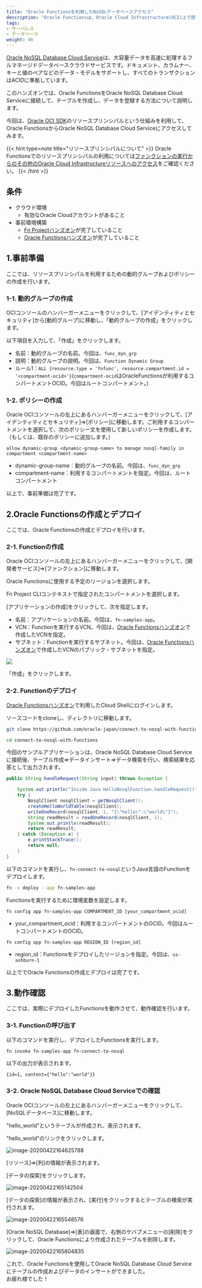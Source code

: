 ```yaml
---
title: "Oracle Functionsを利用したNoSQLデータベースアクセス"
description: "Oracle Functionsは、Oracle Cloud Infrastructure(OCI)上で提供されるマネージドFaaS(Function as a Service)サービスです。このハンズオンでは、Oracle FunctionsをOracle NoSQL Database Cloud Serviceに接続して、テーブルを作成し、データを登録する方法について説明します。"
tags:
- サーバレス
- データベース
weight: 46
---
```


[Oracle NoSQL Database Cloud Service](https://www.oracle.com/database/nosql-cloud.html)は、大容量データを高速に処理するフルマネージドデータベースクラウドサービスです。ドキュメント、カラムナー、キーと値のペアなどのデータ・モデルをサポートし、すべてのトランザクションはACIDに準拠しています。

このハンズオンでは、Oracle FunctionsをOracle NoSQL Database Cloud Serviceに接続して、テーブルを作成し、データを登録する方法について説明します。

今回は、[Oracle OCI SDK](https://docs.cloud.oracle.com/ja-jp/iaas/Content/API/Concepts/sdks.htm)のリソースプリンシパルという仕組みを利用して、Oracle FunctionsからOracle NoSQL Database Cloud Serviceにアクセスしてみます。

{{< hint type=note title="リソースプリンシパルについて" >}}
Oracle Functionsでのリソースプリンシパルの利用については[ファンクションの実行からのその他のOracle Cloud Infrastructureリソースへのアクセス](https://docs.oracle.com/cd/E97706_01/Content/Functions/Tasks/functionsaccessingociresources.htm)をご確認ください。 
{{< /hint >}}

条件
----------------------

- クラウド環境
  - 有効なOracle Cloudアカウントがあること
- 事前環境構築
  - [Fn Projectハンズオン](/ocitutorials/cloud-native/fn-for-beginners/)が完了していること
  - [Oracle Functionsハンズオン](/ocitutorials/cloud-native/functions-for-beginners/)が完了していること

1.事前準備
-------------------
ここでは、リソースプリンシパルを利用するための動的グループおよびポリシーの作成を行います。  


### 1-1. 動的グループの作成

OCIコンソールのハンバーガーメニューをクリックして、[アイデンティティとセキュリティ]から[動的グループ]に移動し、「動的グループの作成」をクリックします。

以下項目を入力して、「作成」をクリックします。

  - 名前：動的グループの名前。今回は、`func_dyn_grp`
  - 説明：動的グループの説明。今回は、`Function Dynamic Group`
  - ルール1：`ALL {resource.type = 'fnfunc', resource.compartment.id = '<compartment-ocid>'}`(`compartment-ocid`はOracleFunctionsが利用するコンパートメントOCID。今回はルートコンパートメント。)

### 1-2. ポリシーの作成

Oracle OCIコンソールの左上にあるハンバーガーメニューをクリックして、[アイデンティティとセキュリティ]⇒[ポリシー]に移動します。ご利用するコンパートメントを選択して、次のポリシー文を使用して新しいポリシーを作成します。（もしくは、既存のポリシーに追加します。）

```
allow dynamic-group <dynamic-group-name> to manage nosql-family in compartment <compartment-name>
```

+ dynamic-group-name：動的グループの名前。今回は、`func_dyn_grp`
+ compartment-name：利用するコンパートメントを指定。今回は、ルートコンパートメント

以上で、事前準備は完了です。

2.Oracle Functionsの作成とデプロイ
-------------------
ここでは、Oracle Functionsの作成とデプロイを行います。

### 2-1. Functionの作成

Oracle OCIコンソールの左上にあるハンバーガーメニューをクリックして、[開発者サービス]⇒[ファンクション]に移動します。

Oracle Functionsに使用する予定のリージョンを選択します。  

Fn Project CLIコンテキストで指定されたコンパートメントを選択します。

[アプリケーションの作成]をクリックして、次を指定します。

+ 名前：アプリケーションの名前。今回は、`fn-samples-app`。
+ VCN：Functionを実行するVCN。今回は、[Oracle Functionsハンズオン](/ocitutorials/cloud-native/functions-for-beginners/)で作成したVCNを指定。
+ サブネット：Functionを実行するサブネット。今回は、[Oracle Functionsハンズオン](/ocitutorials/cloud-native/functions-for-beginners/)で作成したVCNのパブリック・サブネットを指定。

![](create-function.png)

「作成」をクリックします。

### 2-2. Functionのデプロイ

[Oracle Functionsハンズオン](/ocitutorials/cloud-native/functions-for-beginners/)で利用したCloud Shellにログインします。

ソースコードをcloneし、ディレクトリに移動します。

```sh
git clone https://github.com/oracle-japan/connect-to-nosql-with-functions.git
```

```sh
cd connect-to-nosql-with-functions
```

今回のサンプルアプリケーションは、Oracle NoSQL Database Cloud Serviceに接続後、テーブル作成⇒データインサート⇒データ検索を行い、検索結果を応答として出力されます。

```java
public String handleRequest(String input) throws Exception {

    System.out.println("Inside Java HelloNosqlFunction.handleRequest()");
    try {
        NosqlClient nosqlClient = getNosqlClient();
        createHelloWorldTable(nosqlClient);
        writeOneRecord(nosqlClient, 1, "{\"hello\":\"world\"}");
        String readResult = readOneRecord(nosqlClient, 1);
        System.out.println(readResult);
        return readResult;
    } catch (Exception e) {
        e.printStackTrace();
        return null;
    }
}
```

以下のコマンドを実行し、`fn-connect-to-nosql`というJava言語のFunctionをデプロイします。

```sh
fn -v deploy --app fn-samples-app
```

Functionsを実行するために環境変数を設定します。

```
fn config app fn-samples-app COMPARTMENT_ID [your_compartment_ocid]
```

+ your_compartment_ocid：利用するコンパートメントのOCID。今回はルートコンパートメントのOCID。

```
fn config app fn-samples-app REGION_ID [region_id]
```

+ region_id：Functionsをデプロイしたリージョンを指定。今回は、`us-ashburn-1`

以上ででOracle Functionsの作成とデプロイは完了です。

3.動作確認
-------------------
ここでは、実際にデプロイしたFunctionsを動作させて、動作確認を行います。

### 3-1. Functionの呼び出す

以下のコマンドを実行し、デプロイしたFunctionsを実行します。

```sh
fn invoke fn-samples-app fn-connect-to-nosql
```

以下の出力が表示されます。

```
{id=1, content={"hello":"world"}}
```

### 3-2. Oracle NoSQL Database Cloud Serviceでの確認

Oracle OCIコンソールの左上にあるハンバーガーメニューをクリックして、[NoSQLデータベース]に移動します。

"hello_world"というテーブルが作成され、表示されます。

"hello_world"のリンクをクリックします。

![image-20200422164625788](nosql-database-01.png)

[リソース]⇒[列]の情報が表示されます。

[データの探索]をクリックします。

![image-20200422165142504](nosql-database-02.png)

[データの探索]の情報が表示され、[実行]をクリックするとテーブルの検索が実行されます。

![image-20200422165548576](nosql-database-03.png)

[Oracle NoSQL Database]⇒[表]の画面で、右側のケバブメニューの[削除]をクリックして、Oracle Functionsにより作成されたテーブルを削除します。

![image-20200422165804835](nosql-database-04.png)

これで、Oracle Functionsを使用してOracle NoSQL Database Cloud Serviceにテーブルの作成およびデータのインサートができました。  
お疲れ様でした！